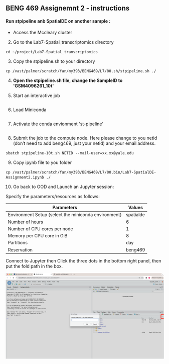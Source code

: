 ## BENG 469 Assignemnt 2 - instructions

#### Run stpipeline anb SpatialDE on another sample :
- Access the Mccleary cluster

2. Go to the Lab7-Spatial_transcriptomics directory
```
cd ~/project/Lab7-Spatial_transcriptomics
```
3. Copy the stpipeline.sh to your directory
```
cp /vast/palmer/scratch/fan/my393/BENG469/L7/00.sh/stpipeline.sh ./
```
4. **Open the stpipeline.sh file, change the SampleID to 'GSM4096261_10t'**

5. Start an interactive job
```
```
6. Load Miniconda
```
```
7. Activate the conda envionment 'st-pipeline'
```
```
8. Submit the job to the compute node. Here please change to you netid (don’t need to add beng469, just your netid) and your email address.
```
sbatch stpipeline-10t.sh NETID --mail-user=xx.xx@yale.edu
```

9. Copy ipynb file to you folder
```
cp /vast/palmer/scratch/fan/my393/BENG469/L7/00.bin/Lab7-SpatialDE-Assignment2.ipynb ./
```

10. Go back to OOD and Launch an Jupyter session:

Specify the parameters/resources as follows:

| Parameters      | Values |
| ----------- | ----------- |
| Environment Setup (select the miniconda environment) | spatialde  |
| Number of hours   | 6        |
| Number of CPU cores per node   | 1        |
| Memory per CPU core in GiB   | 8       |
| Partitions   | day        |
| Reservation | beng469 |

Connect to Jupyter then Click the three dots in the bottom right panel, then put the fold path in the box.

<p><img width="1000" src="https://github.com/MingyuYang-Yale/BENG469/blob/main/SP21/rsession1.png" alt="foo bar" title="train &amp; tracks" /></p>



